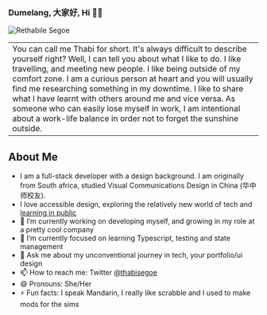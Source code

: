 ### Dumelang, 大家好, Hi 👋🏾 
![Rethabile Segoe](https://res.cloudinary.com/dsdd1sdbk/image/upload/v1594069349/Rethabile_Segoe_1_kszthj.gif)
<table>
<tr>
<td>
You can call me Thabi for short. 
It's always difficult to describe yourself right? Well, I can tell you about what I like to do. I like travelling, and meeting new people. I like being outside of my comfort zone. I am a curious person at heart and you will usually find me researching something in my downtime. I like to share what I have learnt with others around me and vice versa. As someone who can easily lose myself in work, I am intentional about a work-life balance in order not to forget the sunshine outside. 
  </td>
</tr>
</table>

## About Me
- I am a full-stack developer with a design background. I am originally from South africa, studied Visual Communications Design in China (华中师校友). 
- I love accessible design, exploring the relatively new world of tech and [learning in public ](https://dev.to/thabisegoe)
- 🔭 I’m currently working on developing myself, and growing in my role at a pretty cool company
- 🌱 I’m currently focused on learning Typescript, testing and state management
- 💬 Ask me about my unconventional journey in tech, your portfolio/ui design 
- 📫 How to reach me: Twitter [@thabisegoe](https://twitter.com/thabisegoe)
- 😄 Pronouns: She/Her
- ⚡ Fun facts: I speak Mandarin, I really like scrabble and I used to make mods for the sims 

<!--
**lalawuhan/lalawuhan** is a ✨ _special_ ✨ repository because its `README.md` (this file) appears on your GitHub profile.

Here are some ideas to get you started:

- 🔭 I’m currently working on developing myself, 
- 🌱 I’m currently learning Typescript, Testing, State management
- 👯 I’m looking to collaborate on ...
- 🤔 I’m looking for help with ...
- 💬 Ask me about ...
- 📫 How to reach me: Twitter [@thabisegoe](https://twitter.com/thabisegoe)
- 😄 Pronouns: She/Her
- ⚡ Fun fact: I can speak Mandarin

![Visitor Count](https://profile-counter.glitch.me/lalawuhan/count.svg)

-->
